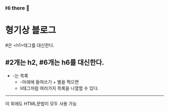 ### Hi there 👋

<!--
**wakebro/wakebro** is a ✨ _special_ ✨ repository because its `README.md` (this file) appears on your GitHub profile.

Here are some ideas to get you started:

- 🔭 I’m currently working on ...
- 🌱 I’m currently learning ...
- 👯 I’m looking to collaborate on ...
- 🤔 I’m looking for help with ...
- 💬 Ask me about ...
- 📫 How to reach me: ...
- 😄 Pronouns: ...
- ⚡ Fun fact: ...
-->
# 형기상 블로그
#은 &lt;h1&gt;태그를 대신한다.

## #2개는 h2, #6개는 h6를 대신한다.

- -는 목록
  * -아래에 들여쓰기 + 별을 찍으면
  * li태그처럼 여러가지 목록을 나열할 수 있다.

<hr>
이 외에도 HTML문법이 모두 사용 가능
